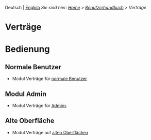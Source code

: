 <!-- TITLE: Verträge -->
<!-- SUBTITLE: Mobul für Bearbeitung von Veträgen -->

Deutsch | [English](/en/modules/contracts)
*Sie sind hier: [Home](/home) > [Benutzerhandbuch](/de/user-guide) > Verträge*

# Verträge
# Bedienung
## Normale Benutzer
* Modul Verträge für [normale Benutzer](contracts/user)
## Modul Admin 
* Modul Verträge für [Admins](contracts/admin)
## Alte Oberfläche
* Modul Verträge auf [alten Oberflächen](contracts/qooxdoo)
